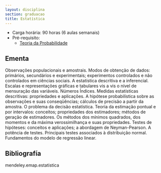 ```yaml
---
layout: disciplina
section: graduacao
title: Estatística 
---
```


- Carga horária: 90 horas (6 aulas semanais)
- Pré-requisito: 
    - [Teoria da Probabilidade](teoria-probabilidade.html)

## Ementa

Observações populacionais e amostrais. Modos de obtenção de dados:
primários, secundários e experimentais; experimentos controlados e não
controlados em ciências sociais. A estatística descritiva e a
inferencial. Escalas e representações gráficas e tabulares vis a vis o
nível de mensuração das variáveis. Números Índices. Medidas
estatísticas descritivas: propriedades e aplicações. A hipótese
probabilística sobre as observações e suas conseqüências; cálculos de
precisão a partir da amostra. O problema da decisão
estatística. Teoria da estimação pontual e por intervalos: conceitos;
propriedades dos estimadores; métodos de geração de estimadores. Os
métodos dos mínimos quadrados, dos momentos e da máxima
verossimilhança e suas propriedades. Testes de hipóteses: conceitos e
aplicações; a abordagem de Neyman-Pearson. A potência de
testes. Principais testes associados à distribuição
normal. Fundamentos do modelo de regressão linear.

## Bibliografía

mendeley.emap.estatistica



